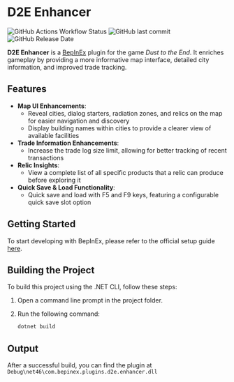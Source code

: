# D2E Enhancer

![GitHub Actions Workflow Status](https://img.shields.io/github/actions/workflow/status/r0ute/d2e-enhancer/dotnet.yml)
![GitHub last commit](https://img.shields.io/github/last-commit/r0ute/d2e-enhancer)
![GitHub Release Date](https://img.shields.io/github/release-date/r0ute/d2e-enhancer)

**D2E Enhancer** is a [BepInEx](https://docs.bepinex.dev) plugin for the game _Dust to the End_. It enriches gameplay by providing a more informative map interface, detailed city information, and improved trade tracking.

## Features

- **Map UI Enhancements**:
  - Reveal cities, dialog starters, radiation zones, and relics on the map for easier navigation and discovery
  - Display building names within cities to provide a clearer view of available facilities
- **Trade Information Enhancements**:
  - Increase the trade log size limit, allowing for better tracking of recent transactions
- **Relic Insights**:
  - View a complete list of all specific products that a relic can produce before exploring it
- **Quick Save & Load Functionality**:
  - Quick save and load with F5 and F9 keys, featuring a configurable quick save slot option

## Getting Started

To start developing with BepInEx, please refer to the official setup guide [here](https://docs.bepinex.dev/articles/dev_guide/plugin_tutorial/1_setup.html).

## Building the Project

To build this project using the .NET CLI, follow these steps:

1. Open a command line prompt in the project folder.
2. Run the following command:

   ```bash
   dotnet build
   ```

## Output

After a successful build, you can find the plugin at `Debug\net46\com.bepinex.plugins.d2e.enhancer.dll`
